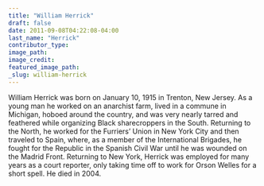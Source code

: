 ```yaml
---
title: "William Herrick"
draft: false
date: 2011-09-08T04:22:08-04:00
last_name: "Herrick"
contributor_type:
image_path:
image_credit:
featured_image_path:
_slug: william-herrick
---
```


William Herrick was born on January 10, 1915 in Trenton, New Jersey. As a young man he worked on an anarchist farm, lived in a commune in Michigan, hoboed around the country, and was very nearly tarred and feathered while organizing Black sharecroppers in the South. Returning to the North, he worked for the Furriers’ Union in New York City and then traveled to Spain, where, as a member of the International Brigades, he fought for the Republic in the Spanish Civil War until he was wounded on the Madrid Front. Returning to New York, Herrick was employed for many years as a court reporter, only taking time off to work for Orson Welles for a short spell. He died in 2004.

